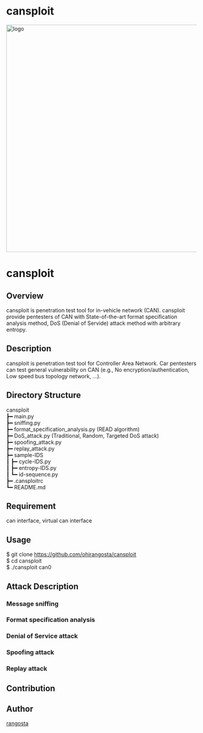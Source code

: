 # cansploit

<img width="600" alt="logo" src="https://user-images.githubusercontent.com/27995559/50401141-a2a72b00-07cf-11e9-8ba1-aa2f416a797b.png">

cansploit
====

## Overview

cansploit is penetration test tool for in-vehicle network (CAN). cansploit provide pentesters of CAN with State-of-the-art format specification analysis method, DoS (Denial of Servide) attack method with arbitrary entropy.

## Description

cansploit is penetration test tool for Controller Area Network. Car pentesters can test general vulnerability on CAN (e.g., No encryption/authentication, Low speed bus topology network, ...).

## Directory Structure

cansploit  
┣━ main.py  
┣━ sniffing.py  
┣━ format_specification_analysis.py (READ algorithm)  
┣━ DoS_attack.py (Traditional, Random, Targeted DoS attack)  
┣━ spoofing_attack.py  
┣━ replay_attack.py  
┣━ sample-IDS  
┃	┣━ cycle-IDS.py  
┃	┣━ entropy-IDS.py  
┃	┗━ id-sequence.py  
┣━ .cansploitrc  
┗━ README.md  

## Requirement

can interface, virtual can interface

## Usage

$ git clone https://github.com/ohirangosta/cansploit  
$ cd cansploit  
$ ./cansploit can0  

## Attack Description

### Message sniffing

### Format specification analysis

### Denial of Service attack

### Spoofing attack

### Replay attack

## Contribution

## Author

[rangosta](https://github.com/ohirangosta)

